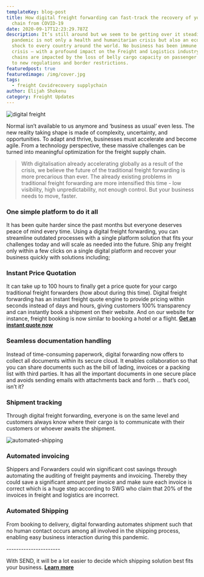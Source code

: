 ```yaml
---
templateKey: blog-post
title: How digital freight forwarding can fast-track the recovery of your supply
  chain from COVID-19
date: 2020-09-17T12:23:29.787Z
description: It’s still around but we seem to be getting over it steadily.  The
  pandemic is not only a health and humanitarian crisis but also an economic
  shock to every country around the world. No business has been immune to the
  crisis – with a profound impact on the Freight and Logistics industry. Supply
  chains are impacted by the loss of belly cargo capacity on passenger flights
  to new regulations and border restrictions.
featuredpost: true
featuredimage: /img/cover.jpg
tags:
  - freight Covidrecovery supplychain
author: Elijah Shokenu
category: Freight Updates
---
```

![digital freight](/img/cover.jpg)

<!--StartFragment-->

Normal isn’t available to us anymore and ‘business as usual’ even less. The new reality taking shape is made of complexity, uncertainty, and opportunities. To adapt and thrive, businesses must accelerate and become agile. From a technology perspective, these massive challenges can be turned into meaningful optimization for the freight supply chain.

> With digitalisation already accelerating globally as a result of the crisis, we believe the future of the traditional freight forwarding is more precarious than ever. The already existing problems in traditional freight forwarding are more intensified this time - low visibility, high unpredictability, not enough control. But your business needs to move, faster.

### One simple platform to do it all

It has been quite harder since the past months but everyone deserves peace of mind every time. Using a digital freight forwarding, you can streamline outdated processes with a single platform solution that fits your challenges today and will scale as needed into the future. Ship any freight only within a few clicks on a single digital platform and recover your business quickly with solutions including;

### Instant Price Quotation

It can take up to 100 hours to finally get a price quote for your cargo traditional freight forwarders (how about during this time). Digital freight forwarding has an instant freight quote engine to provide pricing within seconds instead of days and hours, giving customers 100% transparency and can instantly book a shipment on their website. And on our website for instance, freight booking is now similar to booking a hotel or a flight. [](https://bit.ly/sendRFQ)**[Get an instant quote now](https://bit.ly/sendRFQ)**

### Seamless documentation handling

Instead of time-consuming paperwork, digital forwarding now offers to collect all documents within its secure cloud. It enables collaboration so that you can share documents such as the bill of lading, invoices or a packing list with third parties. It has all the important documents in one secure place and avoids sending emails with attachments back and forth … that’s cool, isn’t it?

### Shipment tracking

Through digital freight forwarding, everyone is on the same level and customers always know where their cargo is to communicate with their customers or whoever awaits the shipment.

![automated-shipping](/img/automated_shipping.png "Automated Shipping")

### Automated invoicing

Shippers and Forwarders could win significant cost savings through automating the auditing of freight payments and invoicing. Thereby they could save a significant amount per invoice and make sure each invoice is correct which is a huge step according to SWG who claim that 20% of the invoices in freight and logistics are incorrect.

### Automated Shipping

From booking to delivery, digital forwarding automates shipment such that no human contact occurs among all involved in the shipping process, enabling easy business interaction during this pandemic.

\----------------------

With SEND, it will be a lot easier to decide which shipping solution best fits your business. **[Learn more](send.ng)**

<!--EndFragment-->